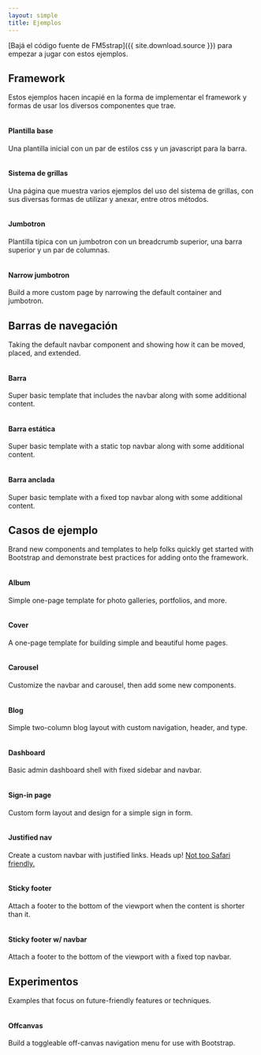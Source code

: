 ```yaml
---
layout: simple
title: Ejemplos
---
```


[Bajá el código fuente de FM5strap]({{ site.download.source }}) para empezar a jugar con estos ejemplos.

## Framework

Estos ejemplos hacen incapié en la forma de implementar el framework y formas de usar los diversos componentes que trae.

<div class="row bd-examples">
  <div class="col-xs-6 col-md-4">
    <a href="{{ site.baseurl }}/ejemplos/plantilla-base/">
      <img class="img-thumbnail" src="{{ site.baseurl }}/ejemplos/screenshots/starter-template.jpg" alt="">
    </a>
    <h4>Plantilla base</h4>
    <p>Una plantilla inicial con un par de estilos css y un javascript para la barra.</p>
  </div>
  <div class="col-xs-6 col-md-4">
    <a href="{{ site.baseurl }}/ejemplos/grillas/">
      <img class="img-thumbnail" src="{{ site.baseurl }}/ejemplos/screenshots/grid.jpg" alt="">
    </a>
    <h4>Sistema de grillas</h4>
    <p>Una página que muestra varios ejemplos del uso del sistema de grillas, con sus diversas formas de utilizar y anexar, entre otros métodos. </p>
  </div>
  <div class="clearfix hidden-sm-up"></div>

  <div class="col-xs-6 col-md-4">
    <a href="{{ site.baseurl }}/ejemplos/jumbotron/">
      <img class="img-thumbnail" src="{{ site.baseurl }}/ejemplos/screenshots/jumbotron.jpg" alt="">
    </a>
    <h4>Jumbotron</h4>
    <p>Plantilla típica con un jumbotron con un breadcrumb superior, una barra superior y un par de columnas.</p>
  </div>
  <div class="col-xs-6 col-md-4">
    <a href="{{ site.baseurl }}/ejemplos/narrow-jumbotron/">
      <img class="img-thumbnail" src="{{ site.baseurl }}/ejemplos/screenshots/jumbotron-narrow.jpg" alt="">
    </a>
    <h4>Narrow jumbotron</h4>
    <p>Build a more custom page by narrowing the default container and jumbotron.</p>
  </div>
</div>

## Barras de navegación

Taking the default navbar component and showing how it can be moved, placed, and extended.

<div class="row bd-examples">
  <div class="col-xs-6 col-md-4">
    <a href="{{ site.baseurl }}/ejemplos/navbar/">
      <img class="img-thumbnail" src="{{ site.baseurl }}/ejemplos/screenshots/navbar.jpg" alt="">
    </a>
    <h4>Barra</h4>
    <p>Super basic template that includes the navbar along with some additional content.</p>
  </div>
  <div class="col-xs-6 col-md-4">
    <a href="{{ site.baseurl }}/ejemplos/navbar-top/">
      <img class="img-thumbnail" src="{{ site.baseurl }}/ejemplos/screenshots/navbar-static.jpg" alt="">
    </a>
    <h4>Barra estática</h4>
    <p>Super basic template with a static top navbar along with some additional content.</p>
  </div>
  <div class="clearfix hidden-sm-up"></div>

  <div class="col-xs-6 col-md-4">
    <a href="{{ site.baseurl }}/ejemplos/navbar-top-fixed/">
      <img class="img-thumbnail" src="{{ site.baseurl }}/ejemplos/screenshots/navbar-fixed.jpg" alt="">
    </a>
    <h4>Barra anclada</h4>
    <p>Super basic template with a fixed top navbar along with some additional content.</p>
  </div>
</div>

## Casos de ejemplo

Brand new components and templates to help folks quickly get started with Bootstrap and demonstrate best practices for adding onto the framework.

<div class="row bd-examples">
  <div class="col-xs-6 col-md-4">
    <a href="{{ site.baseurl }}/ejemplos/album/">
      <img class="img-thumbnail" src="{{ site.baseurl }}/ejemplos/screenshots/album.jpg" alt="">
    </a>
    <h4>Album</h4>
    <p>Simple one-page template for photo galleries, portfolios, and more.</p>
  </div>
  <div class="col-xs-6 col-md-4">
    <a href="{{ site.baseurl }}/ejemplos/cover/">
      <img class="img-thumbnail" src="{{ site.baseurl }}/ejemplos/screenshots/cover.jpg" alt="">
    </a>
    <h4>Cover</h4>
    <p>A one-page template for building simple and beautiful home pages.</p>
  </div>
  <div class="clearfix hidden-sm-up"></div>

  <div class="col-xs-6 col-md-4">
    <a href="{{ site.baseurl }}/ejemplos/carousel/">
      <img class="img-thumbnail" src="{{ site.baseurl }}/ejemplos/screenshots/carousel.jpg" alt="">
    </a>
    <h4>Carousel</h4>
    <p>Customize the navbar and carousel, then add some new components.</p>
  </div>
  <div class="col-xs-6 col-md-4">
    <a href="{{ site.baseurl }}/ejemplos/blog/">
      <img class="img-thumbnail" src="{{ site.baseurl }}/ejemplos/screenshots/blog.jpg" alt="">
    </a>
    <h4>Blog</h4>
    <p>Simple two-column blog layout with custom navigation, header, and type.</p>
  </div>
  <div class="clearfix hidden-sm-up"></div>

  <div class="col-xs-6 col-md-4">
    <a href="{{ site.baseurl }}/ejemplos/dashboard/">
      <img class="img-thumbnail" src="{{ site.baseurl }}/ejemplos/screenshots/dashboard.jpg" alt="">
    </a>
    <h4>Dashboard</h4>
    <p>Basic admin dashboard shell with fixed sidebar and navbar.</p>
  </div>
  <div class="col-xs-6 col-md-4">
    <a href="{{ site.baseurl }}/ejemplos/signin/">
      <img class="img-thumbnail" src="{{ site.baseurl }}/ejemplos/screenshots/sign-in.jpg" alt="">
    </a>
    <h4>Sign-in page</h4>
    <p>Custom form layout and design for a simple sign in form.</p>
  </div>
  <div class="clearfix hidden-sm-up"></div>

  <div class="col-xs-6 col-md-4">
    <a href="{{ site.baseurl }}/ejemplos/justified-nav/">
      <img class="img-thumbnail" src="{{ site.baseurl }}/ejemplos/screenshots/justified-nav.jpg" alt="">
    </a>
    <h4>Justified nav</h4>
    <p>Create a custom navbar with justified links. Heads up! <a href="{{ site.baseurl }}components/#nav-justified">Not too Safari friendly.</a></p>
  </div>
  <div class="col-xs-6 col-md-4">
    <a href="{{ site.baseurl }}/ejemplos/sticky-footer/">
      <img class="img-thumbnail" src="{{ site.baseurl }}/ejemplos/screenshots/sticky-footer.jpg" alt="">
    </a>
    <h4>Sticky footer</h4>
    <p>Attach a footer to the bottom of the viewport when the content is shorter than it.</p>
  </div>
  <div class="clearfix hidden-sm-up"></div>

  <div class="col-xs-6 col-md-4">
    <a href="{{ site.baseurl }}/ejemplos/sticky-footer-navbar/">
      <img class="img-thumbnail" src="{{ site.baseurl }}/ejemplos/screenshots/sticky-footer-navbar.jpg" alt="">
    </a>
    <h4>Sticky footer w/ navbar</h4>
    <p>Attach a footer to the bottom of the viewport with a fixed top navbar.</p>
  </div>
</div>

## Experimentos

Examples that focus on future-friendly features or techniques.

<div class="row bd-examples">
  <div class="col-xs-6 col-md-4">
    <a href="{{ site.baseurl }}/ejemplos/offcanvas/">
      <img class="img-thumbnail" src="{{ site.baseurl }}/ejemplos/screenshots/offcanvas.jpg" alt="">
    </a>
    <h4>Offcanvas</h4>
    <p>Build a toggleable off-canvas navigation menu for use with Bootstrap.</p>
  </div>
</div>
